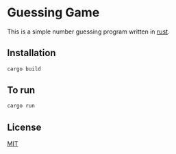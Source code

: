 # Guessing Game

This is a simple number guessing program written in [rust](https://doc.rust-lang.org/book/ch02-00-guessing-game-tutorial.html).

## Installation


```bash
cargo build
```

## To run

```rust
cargo run
```

## License

[MIT](https://github.com/hugoalvessiq/guessing_game/blob/main/LICENSE)
